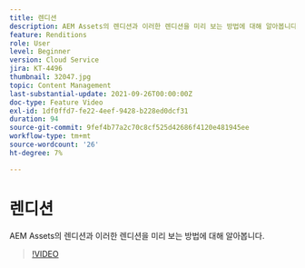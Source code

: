 ```yaml
---
title: 렌디션
description: AEM Assets의 렌디션과 이러한 렌디션을 미리 보는 방법에 대해 알아봅니다.
feature: Renditions
role: User
level: Beginner
version: Cloud Service
jira: KT-4496
thumbnail: 32047.jpg
topic: Content Management
last-substantial-update: 2021-09-26T00:00:00Z
doc-type: Feature Video
exl-id: 1df0ffd7-fe22-4eef-9428-b228ed0dcf31
duration: 94
source-git-commit: 9fef4b77a2c70c8cf525d42686f4120e481945ee
workflow-type: tm+mt
source-wordcount: '26'
ht-degree: 7%

---
```


# 렌디션

AEM Assets의 렌디션과 이러한 렌디션을 미리 보는 방법에 대해 알아봅니다.

>[!VIDEO](https://video.tv.adobe.com/v/32047?quality=12&learn=on)
